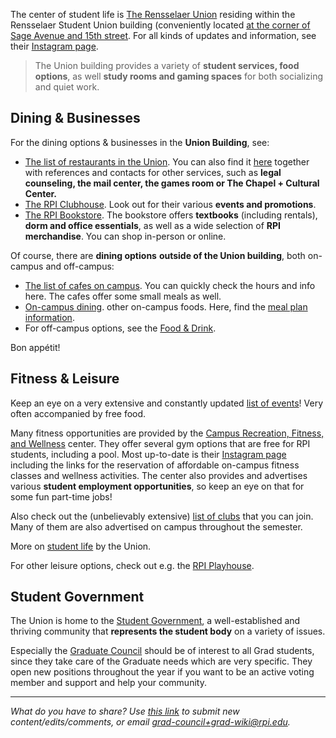 
The center of student life is [The Rensselaer Union](https://union.rpi.edu/) residing within the Rensselaer Student Union building (conveniently located [at the corner of Sage Avenue and 15th street](https://www.google.com/maps/place/Rensselaer+Union/@42.7299076,-73.679241,17z/data=!3m1!4b1!4m6!3m5!1s0x89de0f9ff3c17227:0xd5d808a8e2c02a72!8m2!3d42.7299076!4d-73.6766661!16s%2Fg%2F11r922zdp?entry=ttu&g_ep=EgoyMDI0MDkyNS4wIKXMDSoASAFQAw%3D%3D). For all kinds of updates and information, see their [Instagram page](https://www.instagram.com/rpiunion/).

> The Union building provides a variety of **student services, food options**, as well **study rooms and gaming spaces** for both socializing and quiet work.
## Dining & Businesses

For the dining options & businesses in the **Union Building**, see:

- [The list of restaurants in the Union](https://rpi.sodexomyway.com/en-us/categories/student-union-rathskeller). You can also find it [here](https://union.rpi.edu/business-and-service-directory/) together with references and contacts for other services, such as **legal counseling, the mail center, the games room or The Chapel + Cultural Center.**
- [The RPI Clubhouse](https://www.instagram.com/rpiclubhousepub/). Look out for their various **events and promotions**.
- [The RPI Bookstore](https://www.bkstr.com/rpistore/home). The bookstore offers **textbooks** (including rentals), **dorm and office essentials**, as well as a wide selection of **RPI merchandise**. You can shop in-person or online.

Of course, there are **dining options** **outside of the Union building**, both on-campus and off-campus:

- [The list of cafes on campus](https://rpi.sodexomyway.com/en-us/categories/restaurants-&-cafes). You can quickly check the hours and info here. The cafes offer some small meals as well.
- [On-campus dining](https://rpi.sodexomyway.com/en-us/categories/resident-dining). other on-campus foods. Here, find the [meal plan information](https://rpi.sodexomyway.com/en-us/meal-plan/meal-plan-options).
- For off-campus options, see the [Food & Drink](../Leisure/Food%20&%20Drink.md).

Bon appétit!

## Fitness & Leisure

Keep an eye on a very extensive and constantly updated [list of events](https://union.rpi.edu/events/)! Very often accompanied by free food.

Many fitness opportunities are provided by the [Campus Recreation, Fitness, and Wellness](https://union.rpi.edu/campus-recreation/) center. They offer several gym options that are free for RPI students, including a pool. Most up-to-date is their [Instagram page](https://www.instagram.com/rpicampusrecreation/?hl=en) including the links for the reservation of affordable on-campus fitness classes and wellness activities. The center also provides and advertises various **student employment opportunities**, so keep an eye on that for some fun part-time jobs!

Also check out the (unbelievably extensive) [list of clubs](https://union.rpi.edu/club-directory/) that you can join. Many of them are also advertised on campus throughout the semester.

More on [student life](https://info.rpi.edu/student-life/) by the Union.

For other leisure options, check out e.g. the [RPI Playhouse](https://playhouse.union.rpi.edu/).

## Student Government

The Union is home to the [Student Government](https://sites.google.com/view/rpistugov/), a well-established and thriving community that **represents the student body** on a variety of issues. 

Especially the [Graduate Council](https://sites.google.com/view/rpistugov/graduate-council?authuser=0) should be of interest to all Grad students, since they take care of the Graduate needs which are very specific. They open new positions throughout the year if you want to be an active voting member and support and help your community.


---
_What do you have to share? Use [this link](https://forms.office.com/r/vc4mzPFJLv) to submit new content/edits/comments, or email [grad-council+grad-wiki@rpi.edu](mailto:grad-council+grad-wiki@rpi.edu)._